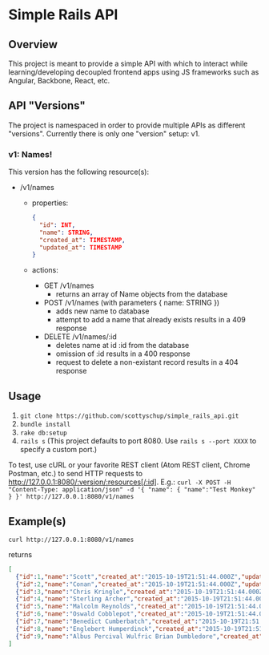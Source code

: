Simple Rails API
================

## Overview
This project is meant to provide a simple API with which to interact while learning/developing decoupled frontend apps using JS frameworks such as Angular, Backbone, React, etc.

## API "Versions"
The project is namespaced in order to provide multiple APIs as different "versions". Currently there is only one "version" setup: v1.

### v1: Names!
This version has the following resource(s):
* /v1/names
  * properties:

    ```json
    {
      "id": INT,
      "name": STRING,
      "created_at": TIMESTAMP,
      "updated_at": TIMESTAMP
    }
    ```
  * actions:
    * GET /v1/names
      * returns an array of Name objects from the database
    * POST /v1/names (with parameters { name: STRING })
      * adds new name to database
      * attempt to add a name that already exists results in a 409 response
    * DELETE /v1/names/:id
      * deletes name at id :id from the database
      * omission of :id results in a 400 response
      * request to delete a non-existant record results in a 404 response

## Usage
1. `git clone https://github.com/scottyschup/simple_rails_api.git`
1. `bundle install`
1. `rake db:setup`
1. `rails s` (This project defaults to port 8080. Use `rails s --port XXXX` to specify a custom port.)

To test, use cURL or your favorite REST client (Atom REST client, Chrome Postman, etc.) to send HTTP requests to http://127.0.0.1:8080/:version/:resources[/:id].
E.g.: `curl -X POST -H "Content-Type: application/json" -d '{ "name": { "name":"Test Monkey" } }' http://127.0.0.1:8080/v1/names`

## Example(s)
`curl http://127.0.0.1:8080/v1/names`

returns

```json
[
  {"id":1,"name":"Scott","created_at":"2015-10-19T21:51:44.000Z","updated_at":"2015-10-19T21:51:44.000Z"},
  {"id":2,"name":"Conan","created_at":"2015-10-19T21:51:44.000Z","updated_at":"2015-10-19T21:51:44.000Z"},
  {"id":3,"name":"Chris Kringle","created_at":"2015-10-19T21:51:44.000Z","updated_at":"2015-10-19T21:51:44.000Z"},
  {"id":4,"name":"Sterling Archer","created_at":"2015-10-19T21:51:44.000Z","updated_at":"2015-10-19T21:51:44.000Z"},
  {"id":5,"name":"Malcolm Reynolds","created_at":"2015-10-19T21:51:44.000Z","updated_at":"2015-10-19T21:51:44.000Z"},
  {"id":6,"name":"Oswald Cobblepot","created_at":"2015-10-19T21:51:44.000Z","updated_at":"2015-10-19T21:51:44.000Z"},
  {"id":7,"name":"Benedict Cumberbatch","created_at":"2015-10-19T21:51:44.000Z","updated_at":"2015-10-19T21:51:44.000Z"},
  {"id":8,"name":"Englebert Humperdinck","created_at":"2015-10-19T21:51:44.000Z","updated_at":"2015-10-19T21:51:44.000Z"},
  {"id":9,"name":"Albus Percival Wulfric Brian Dumbledore","created_at":"2015-10-19T21:51:44.000Z","updated_at":"2015-10-19T21:51:44.000Z"}
]
```
